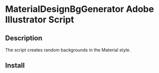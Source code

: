 # MaterialDesignBgGenerator Adobe Illustrator Script
## Description
The script creates random backgrounds in the Material style.
## Install
